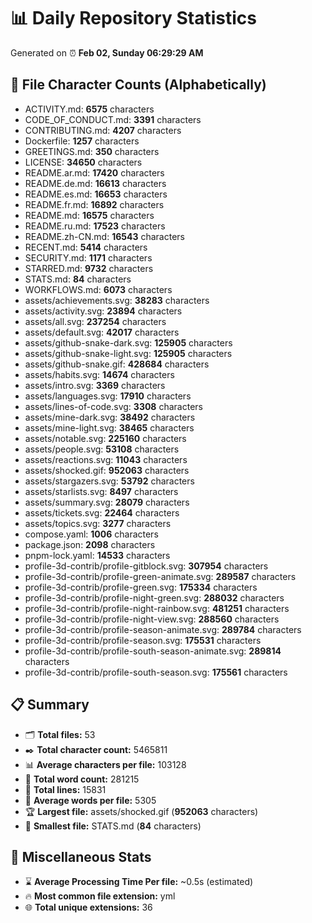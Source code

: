 # 📊 Daily Repository Statistics
Generated on ⏰ **Feb 02, Sunday 06:29:29 AM**

## 📂 File Character Counts (Alphabetically)
- ACTIVITY.md: **6575** characters
- CODE_OF_CONDUCT.md: **3391** characters
- CONTRIBUTING.md: **4207** characters
- Dockerfile: **1257** characters
- GREETINGS.md: **350** characters
- LICENSE: **34650** characters
- README.ar.md: **17420** characters
- README.de.md: **16613** characters
- README.es.md: **16653** characters
- README.fr.md: **16892** characters
- README.md: **16575** characters
- README.ru.md: **17523** characters
- README.zh-CN.md: **16543** characters
- RECENT.md: **5414** characters
- SECURITY.md: **1171** characters
- STARRED.md: **9732** characters
- STATS.md: **84** characters
- WORKFLOWS.md: **6073** characters
- assets/achievements.svg: **38283** characters
- assets/activity.svg: **23894** characters
- assets/all.svg: **237254** characters
- assets/default.svg: **42017** characters
- assets/github-snake-dark.svg: **125905** characters
- assets/github-snake-light.svg: **125905** characters
- assets/github-snake.gif: **428684** characters
- assets/habits.svg: **14674** characters
- assets/intro.svg: **3369** characters
- assets/languages.svg: **17910** characters
- assets/lines-of-code.svg: **3308** characters
- assets/mine-dark.svg: **38492** characters
- assets/mine-light.svg: **38465** characters
- assets/notable.svg: **225160** characters
- assets/people.svg: **53108** characters
- assets/reactions.svg: **11043** characters
- assets/shocked.gif: **952063** characters
- assets/stargazers.svg: **53792** characters
- assets/starlists.svg: **8497** characters
- assets/summary.svg: **28079** characters
- assets/tickets.svg: **22464** characters
- assets/topics.svg: **3277** characters
- compose.yaml: **1006** characters
- package.json: **2098** characters
- pnpm-lock.yaml: **14533** characters
- profile-3d-contrib/profile-gitblock.svg: **307954** characters
- profile-3d-contrib/profile-green-animate.svg: **289587** characters
- profile-3d-contrib/profile-green.svg: **175334** characters
- profile-3d-contrib/profile-night-green.svg: **288032** characters
- profile-3d-contrib/profile-night-rainbow.svg: **481251** characters
- profile-3d-contrib/profile-night-view.svg: **288560** characters
- profile-3d-contrib/profile-season-animate.svg: **289784** characters
- profile-3d-contrib/profile-season.svg: **175531** characters
- profile-3d-contrib/profile-south-season-animate.svg: **289814** characters
- profile-3d-contrib/profile-south-season.svg: **175561** characters

## 📋 Summary
- 🗂️ **Total files:** 53
- ✒️ **Total character count:** 5465811
- 📊 **Average characters per file:** 103128
- 📝 **Total word count:** 281215
- 🧾 **Total lines:** 15831
- 📐 **Average words per file:** 5305
- 🏆 **Largest file:** assets/shocked.gif (**952063** characters)
- 🥉 **Smallest file:** STATS.md (**84** characters)

## 🌟 Miscellaneous Stats
- ⌛ **Average Processing Time Per file:** ~0.5s (estimated)
- 🔥 **Most common file extension:** yml
- 🌐 **Total unique extensions:** 36
